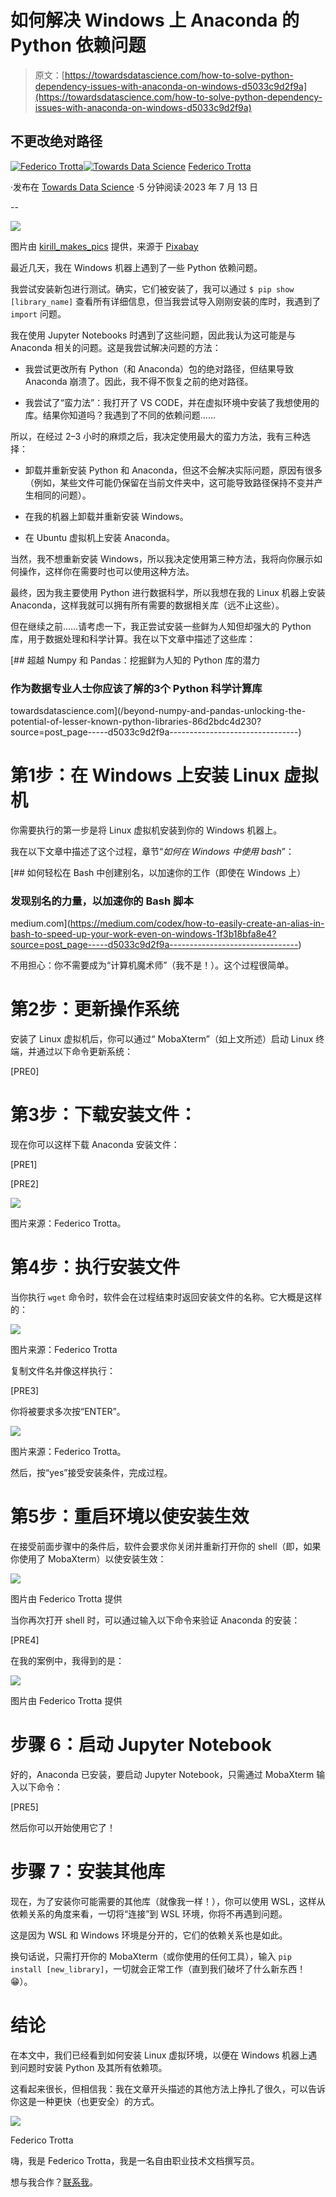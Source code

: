 # 如何解决 Windows 上 Anaconda 的 Python 依赖问题

> 原文：[https://towardsdatascience.com/how-to-solve-python-dependency-issues-with-anaconda-on-windows-d5033c9d2f9a](https://towardsdatascience.com/how-to-solve-python-dependency-issues-with-anaconda-on-windows-d5033c9d2f9a)

## 不更改绝对路径

[](https://federicotrotta.medium.com/?source=post_page-----d5033c9d2f9a--------------------------------)[![Federico Trotta](../Images/e997e3a96940c16ab5071629016d82fd.png)](https://federicotrotta.medium.com/?source=post_page-----d5033c9d2f9a--------------------------------)[](https://towardsdatascience.com/?source=post_page-----d5033c9d2f9a--------------------------------)[![Towards Data Science](../Images/a6ff2676ffcc0c7aad8aaf1d79379785.png)](https://towardsdatascience.com/?source=post_page-----d5033c9d2f9a--------------------------------) [Federico Trotta](https://federicotrotta.medium.com/?source=post_page-----d5033c9d2f9a--------------------------------)

·发布在 [Towards Data Science](https://towardsdatascience.com/?source=post_page-----d5033c9d2f9a--------------------------------) ·5 分钟阅读·2023 年 7 月 13 日

--

![](../Images/989f9fa2f85067dbcbe42832ec66a93a.png)

图片由 [kirill_makes_pics](https://pixabay.com/it/users/kirill_makes_pics-5203613/?utm_source=link-attribution&utm_medium=referral&utm_campaign=image&utm_content=2261021) 提供，来源于 [Pixabay](https://pixabay.com/it//?utm_source=link-attribution&utm_medium=referral&utm_campaign=image&utm_content=2261021)

最近几天，我在 Windows 机器上遇到了一些 Python 依赖问题。

我尝试安装新包进行测试。确实，它们被安装了，我可以通过 `$ pip show [library_name]` 查看所有详细信息，但当我尝试导入刚刚安装的库时，我遇到了 `import` 问题。

我在使用 Jupyter Notebooks 时遇到了这些问题，因此我认为这可能是与 Anaconda 相关的问题。这是我尝试解决问题的方法：

+   我尝试更改所有 Python（和 Anaconda）包的绝对路径，但结果导致 Anaconda 崩溃了。因此，我不得不恢复之前的绝对路径。

+   我尝试了“蛮力法”：我打开了 VS CODE，并在虚拟环境中安装了我想使用的库。结果你知道吗？我遇到了不同的依赖问题……

所以，在经过 2–3 小时的麻烦之后，我决定使用最大的蛮力方法，我有三种选择：

+   卸载并重新安装 Python 和 Anaconda，但这不会解决实际问题，原因有很多（例如，某些文件可能仍保留在当前文件夹中，这可能导致路径保持不变并产生相同的问题）。

+   在我的机器上卸载并重新安装 Windows。

+   在 Ubuntu 虚拟机上安装 Anaconda。

当然，我不想重新安装 Windows，所以我决定使用第三种方法，我将向你展示如何操作，这样你在需要时也可以使用这种方法。

最终，因为我主要使用 Python 进行数据科学，所以我想在我的 Linux 机器上安装 Anaconda，这样我就可以拥有所有需要的数据相关库（远不止这些）。

但在继续之前……请考虑一下，我正尝试安装一些鲜为人知但却强大的 Python 库，用于数据处理和科学计算。我在以下文章中描述了这些库：

[](/beyond-numpy-and-pandas-unlocking-the-potential-of-lesser-known-python-libraries-86d2bdc4d230?source=post_page-----d5033c9d2f9a--------------------------------) [## 超越 Numpy 和 Pandas：挖掘鲜为人知的 Python 库的潜力

### 作为数据专业人士你应该了解的3个 Python 科学计算库

towardsdatascience.com](/beyond-numpy-and-pandas-unlocking-the-potential-of-lesser-known-python-libraries-86d2bdc4d230?source=post_page-----d5033c9d2f9a--------------------------------)

# 第1步：在 Windows 上安装 Linux 虚拟机

你需要执行的第一步是将 Linux 虚拟机安装到你的 Windows 机器上。

我在以下文章中描述了这个过程，章节“*如何在 Windows 中使用 bash*”：

[](https://medium.com/codex/how-to-easily-create-an-alias-in-bash-to-speed-up-your-work-even-on-windows-1f3b18bfa8e4?source=post_page-----d5033c9d2f9a--------------------------------) [## 如何轻松在 Bash 中创建别名，以加速你的工作（即使在 Windows 上）

### 发现别名的力量，以加速你的 Bash 脚本

medium.com](https://medium.com/codex/how-to-easily-create-an-alias-in-bash-to-speed-up-your-work-even-on-windows-1f3b18bfa8e4?source=post_page-----d5033c9d2f9a--------------------------------)

不用担心：你不需要成为“计算机魔术师”（我不是！）。这个过程很简单。

# 第2步：更新操作系统

安装了 Linux 虚拟机后，你可以通过“ MobaXterm”（如上文所述）启动 Linux 终端，并通过以下命令更新系统：

[PRE0]

# 第3步：下载安装文件：

现在你可以这样下载 Anaconda 安装文件：

[PRE1]

[PRE2]

![](../Images/404ec7d95d95572617f2cf5dd35fdf56.png)

图片来源：Federico Trotta。

# 第4步：执行安装文件

当你执行 `wget` 命令时，软件会在过程结束时返回安装文件的名称。它大概是这样的：

![](../Images/b328fdff923388fe383b9f6cf767f1d2.png)

图片来源：Federico Trotta

复制文件名并像这样执行：

[PRE3]

你将被要求多次按“ENTER”。

![](../Images/50bd792f4d3a827747b382ab16c8957a.png)

图片来源：Federico Trotta。

然后，按“yes”接受安装条件，完成过程。

# 第5步：重启环境以使安装生效

在接受前面步骤中的条件后，软件会要求你关闭并重新打开你的 shell（即，如果你使用了 MobaXterm）以使安装生效：

![](../Images/299459b634ec1b2c24c76b441cceb438.png)

图片由 Federico Trotta 提供

当你再次打开 shell 时，可以通过输入以下命令来验证 Anaconda 的安装：

[PRE4]

在我的案例中，我得到的是：

![](../Images/a295376b0ee85b26eaf44c374c70cc44.png)

图片由 Federico Trotta 提供

# 步骤 6：启动 Jupyter Notebook

好的，Anaconda 已安装，要启动 Jupyter Notebook，只需通过 MobaXterm 输入以下命令：

[PRE5]

然后你可以开始使用它了！

# 步骤 7：安装其他库

现在，为了安装你可能需要的其他库（就像我一样！），你可以使用 WSL，这样从依赖关系的角度来看，一切将“连接”到 WSL 环境，你将不再遇到问题。

这是因为 WSL 和 Windows 环境是分开的，它们的依赖关系也是如此。

换句话说，只需打开你的 MobaXterm（或你使用的任何工具），输入 `pip install [new_library]`，一切就会正常工作（直到我们破坏了什么新东西！😁）。

# 结论

在本文中，我们已经看到如何安装 Linux 虚拟环境，以便在 Windows 机器上遇到问题时安装 Python 及其所有依赖项。

这看起来很长，但相信我：我在文章开头描述的其他方法上挣扎了很久，可以告诉你这是一种更快（也更安全）的方式。

![](../Images/5079e3af9eda458328cb258c452fb935.png)

Federico Trotta

嗨，我是 Federico Trotta，我是一名自由职业技术文档撰写员。

想与我合作？[联系我](https://bio.link/federicotrotta)。
